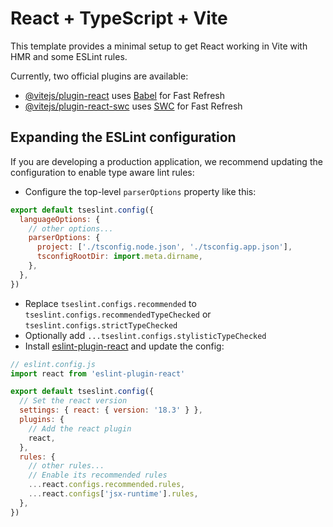 <!-- Descrição do Projeto: Recipe Vault

O Recipe Vault é uma plataforma interativa e intuitiva para entusiastas da culinária compartilharem suas criações gastronômicas. A página permite que usuários insiram receitas completas, detalhando ingredientes, etapas de preparo, fotos e até mesmo vídeos demonstrativos. Além disso, os usuários podem adicionar dicas especiais que personalizem a experiência de cada prato, como sugestões de substituições, acompanhamentos ou segredos de preparo.

Com um design moderno e organizado, o Recipe Vault busca ser um espaço de troca de conhecimento culinário, promovendo a criatividade e a conexão entre pessoas que amam cozinhar. Seja para registrar sua receita de família, inovar na cozinha ou se inspirar em novas ideias, o Recipe Vault será sua fonte confiável e prática.

Principais Funcionalidades:
Inserção de Receitas: Permita que os usuários adicionem título, descrição, tempo de preparo e porções.
Galeria Visual: Upload de fotos dos pratos prontos para destacar os resultados finais.
Vídeos de Preparo: Integre vídeos diretamente na receita para uma orientação mais clara e envolvente.
Dicas e Personalizações: Um campo dedicado para usuários adicionarem suas sugestões e segredos.
Pesquisa e Categorias: Filtragem por ingredientes, tipos de pratos, dificuldade e mais.
Objetivo:
Criar uma comunidade apaixonada por culinária, onde qualquer pessoa possa compartilhar, aprender e reinventar receitas de forma prática e divertida. -->

# React + TypeScript + Vite

This template provides a minimal setup to get React working in Vite with HMR and some ESLint rules.

Currently, two official plugins are available:

- [@vitejs/plugin-react](https://github.com/vitejs/vite-plugin-react/blob/main/packages/plugin-react/README.md) uses [Babel](https://babeljs.io/) for Fast Refresh
- [@vitejs/plugin-react-swc](https://github.com/vitejs/vite-plugin-react-swc) uses [SWC](https://swc.rs/) for Fast Refresh

## Expanding the ESLint configuration

If you are developing a production application, we recommend updating the configuration to enable type aware lint rules:

- Configure the top-level `parserOptions` property like this:

```js
export default tseslint.config({
  languageOptions: {
    // other options...
    parserOptions: {
      project: ['./tsconfig.node.json', './tsconfig.app.json'],
      tsconfigRootDir: import.meta.dirname,
    },
  },
})
```

- Replace `tseslint.configs.recommended` to `tseslint.configs.recommendedTypeChecked` or `tseslint.configs.strictTypeChecked`
- Optionally add `...tseslint.configs.stylisticTypeChecked`
- Install [eslint-plugin-react](https://github.com/jsx-eslint/eslint-plugin-react) and update the config:

```js
// eslint.config.js
import react from 'eslint-plugin-react'

export default tseslint.config({
  // Set the react version
  settings: { react: { version: '18.3' } },
  plugins: {
    // Add the react plugin
    react,
  },
  rules: {
    // other rules...
    // Enable its recommended rules
    ...react.configs.recommended.rules,
    ...react.configs['jsx-runtime'].rules,
  },
})
```
